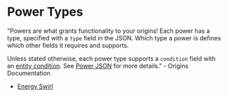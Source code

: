 # Power Types

"Powers are what grants functionality to your origins! Each power has a type, specified with
a `type` field in the JSON. Which type a power is defines which other fields it requires and supports.

Unless stated otherwise, each power type supports a `condition` field with an [entity condition](entity_conditions). See [Power JSON](power_json.md) for more details." - Origins Documentation

*  [Energy Swirl](energy_swirl)